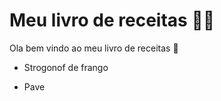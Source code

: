 
# Meu livro de receitas :man_cook:

  Ola bem vindo ao meu livro de receitas :wave:  

 - Strogonof de frango

 - Pave
